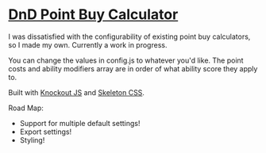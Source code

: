 # [DnD Point Buy Calculator](https://flashynuff.github.io/point_buy_calculator/)

I was dissatisfied with the configurability of existing point buy calculators, so I made my own. Currently a work in progress.

You can change the values in config.js to whatever you'd like. The point costs and ability modifiers array are in order of what ability score they apply to.

Built with [Knockout JS](http://knockoutjs.com) and [Skeleton CSS](http://getskeleton.com).

Road Map:
* Support for multiple default settings!
* Export settings!
* Styling!
